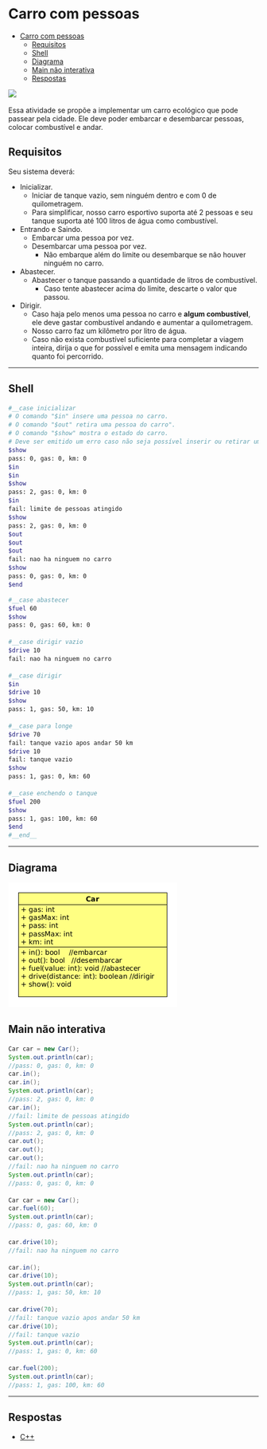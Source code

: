 # Carro com pessoas

<!--TOC_BEGIN-->
- [Carro com pessoas](#carro-com-pessoas)
  - [Requisitos](#requisitos)
  - [Shell](#shell)
  - [Diagrama](#diagrama)
  - [Main não interativa](#main-não-interativa)
  - [Respostas](#respostas)

<!--TOC_END-->
![](figura.jpg)

Essa atividade se propõe a implementar um carro ecológico que pode passear pela cidade. Ele deve poder embarcar e desembarcar pessoas, colocar combustível e andar.


## Requisitos
Seu sistema deverá:

- Inicializar.
    - Iniciar de tanque vazio, sem ninguém dentro e com 0 de quilometragem.
    - Para simplificar, nosso carro esportivo suporta até 2 pessoas e seu tanque suporta até 100 litros de água como combustível.
- Entrando e Saindo.
    - Embarcar uma pessoa por vez.
    - Desembarcar uma pessoa por vez.
        - Não embarque além do limite ou desembarque se não houver ninguém no carro.
- Abastecer.
    - Abastecer o tanque passando a quantidade de litros de combustível.
        - Caso tente abastecer acima do limite, descarte o valor que passou.
- Dirigir.
    - Caso haja pelo menos uma pessoa no carro e **algum combustível**, ele deve gastar combustível andando e aumentar a quilometragem.
    - Nosso carro faz um kilômetro por litro de água.
    - Caso não exista combustível suficiente para completar a viagem inteira, dirija o que for possível e emita uma mensagem indicando quanto foi percorrido.


***
## Shell

```bash
#__case inicializar
# O comando "$in" insere uma pessoa no carro.
# O comando "$out" retira uma pessoa do carro".
# O comando "$show" mostra o estado do carro.
# Deve ser emitido um erro caso não seja possível inserir ou retirar uma pessoa.
$show
pass: 0, gas: 0, km: 0
$in
$in
$show
pass: 2, gas: 0, km: 0
$in
fail: limite de pessoas atingido
$show
pass: 2, gas: 0, km: 0
$out
$out
$out
fail: nao ha ninguem no carro
$show
pass: 0, gas: 0, km: 0
$end
```

```bash
#__case abastecer
$fuel 60
$show
pass: 0, gas: 60, km: 0

#__case dirigir vazio
$drive 10
fail: nao ha ninguem no carro

#__case dirigir
$in
$drive 10
$show
pass: 1, gas: 50, km: 10

#__case para longe
$drive 70
fail: tanque vazio apos andar 50 km
$drive 10
fail: tanque vazio
$show
pass: 1, gas: 0, km: 60

#__case enchendo o tanque
$fuel 200
$show
pass: 1, gas: 100, km: 60
$end
#__end__
```

***
## Diagrama
![](diagrama.png)

## Main não interativa
```java
Car car = new Car();
System.out.println(car);
//pass: 0, gas: 0, km: 0
car.in();
car.in();
System.out.println(car);
//pass: 2, gas: 0, km: 0
car.in();
//fail: limite de pessoas atingido
System.out.println(car);
//pass: 2, gas: 0, km: 0
car.out();
car.out();
car.out();
//fail: nao ha ninguem no carro
System.out.println(car);
//pass: 0, gas: 0, km: 0

Car car = new Car();
car.fuel(60);
System.out.println(car);
//pass: 0, gas: 60, km: 0

car.drive(10);
//fail: nao ha ninguem no carro

car.in();
car.drive(10);
System.out.println(car);
//pass: 1, gas: 50, km: 10

car.drive(70);
//fail: tanque vazio apos andar 50 km
car.drive(10);
//fail: tanque vazio
System.out.println(car);
//pass: 1, gas: 0, km: 60

car.fuel(200);
System.out.println(car);
//pass: 1, gas: 100, km: 60
```
***
## Respostas
- [C++](solver.cpp)
